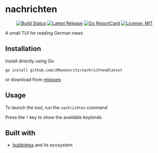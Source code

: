 
nachrichten
======

<p align="center">
    <a href="https://github.com/zMoooooritz/nachrichten/actions"><img src="https://github.com/zMoooooritz/nachrichten/workflows/build/badge.svg" alt="Build Status"></a>
    <a href="https://github.com/zMoooooritz/nachrichten/releases"><img src="https://img.shields.io/github/v/release/zMoooooritz/nachrichten" alt="Latest Release"></a>
    <a href="https://goreportcard.com/report/github.com/zMoooooritz/nachrichten"><img src="https://goreportcard.com/badge/zMoooooritz/nachrichten" alt="Go ReportCard"></a>
    <a href="https://opensource.org/licenses/MIT"><img src="https://img.shields.io/badge/License-MIT-yellow.svg" alt="License: MIT"></a>
</p>

A small TUI for reading German news

## Installation 
Install directly using Go
```
go install github.com/zMoooooritz/nachrichten@latest
```
or download from [releases](https://github.com/zMooooritz/nachrichten/releases)

## Usage
To launch the tool, run the `nachrichten` command

Press the `?` key to show the available keybinds

## Built with
- [bubbletea](https://github.com/chrmbracelet/bubbletea) and its ecosystem

